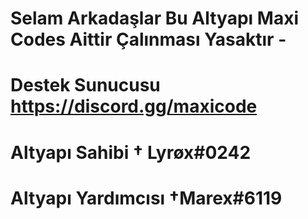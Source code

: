# Selam Arkadaşlar Bu Altyapı Maxi Codes Aittir Çalınması Yasaktır -
# Destek Sunucusu https://discord.gg/maxicode
# Altyapı Sahibi † Lyrøx#0242
# Altyapı Yardımcısı †Marex#6119
